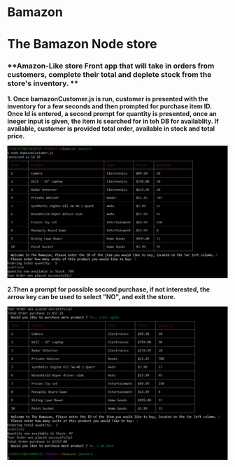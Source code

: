 # Bamazon

# **The Bamazon Node store**

### **Amazon-Like store Front app that will take in orders from customers, complete their total and deplete stock from the store's inventory. **

**1. Once bamazonCustomer.js is run, customer is presented with the inventory for a few seconds and then prompted for purchase item ID. Once Id is entered, a second prompt for quantity is presented, once an ineger input is given, the item is searched for in teh DB for availablity. If available, customer is provided total order, available in stock and total price.**


![Image of Store items and purchase steps](screenshots/part1.JPG)


**2.Then a prompt for possible second purchase, if not interested, the arrow key can be used to select "NO", and exit the store.**


![Image of second prompt](screenshots/part2.JPG)
